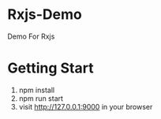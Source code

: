 # Rxjs-Demo
Demo For Rxjs

# Getting Start
1. npm install
2. npm run start
3. visit http://127.0.0.1:9000 in your browser
